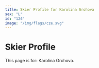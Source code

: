 ```yaml
---
title: Skier Profile for Karolina Grohova
sex: "L"
id: "124"
image: "/img/flags/cze.svg" 
---
```


# Skier Profile

This page is for: Karolina Grohova.
    